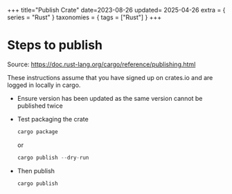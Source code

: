 +++
title="Publish Crate"
date=2023-08-26
updated= 2025-04-26
extra = { series = "Rust" }
taxonomies = { tags = ["Rust"] }
+++

# Steps to publish

Source: <https://doc.rust-lang.org/cargo/reference/publishing.html>

These instructions assume that you have signed up on crates.io and are logged in locally in cargo.

- Ensure version has been updated as the same version cannot be published twice
- Test packaging the crate
  ```rust
  cargo package
  ```

  or

  ```rust
  cargo publish --dry-run
  ```
- Then publish
  ```rust
  cargo publish
  ```
